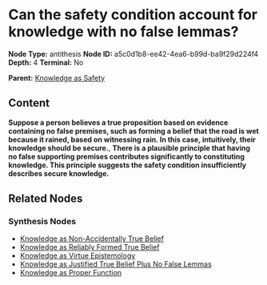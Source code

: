# Can the safety condition account for knowledge with no false lemmas?

**Node Type:** antithesis
**Node ID:** a5c0d1b8-ee42-4ea6-b99d-ba9f29d224f4
**Depth:** 4
**Terminal:** No

**Parent:** [Knowledge as Safety](knowledge-as-safety-synthesis-28045118-16fa-41ef-9271-8f365dca9120.md)

## Content

**Suppose a person believes a true proposition based on evidence containing no false premises, such as forming a belief that the road is wet because it rained, based on witnessing rain. In this case, intuitively, their knowledge should be secure.**, **There is a plausible principle that having no false supporting premises contributes significantly to constituting knowledge. This principle suggests the safety condition insufficiently describes secure knowledge.**

## Related Nodes

### Synthesis Nodes

- [Knowledge as Non-Accidentally True Belief](knowledge-as-non-accidentally-true-belief-synthesis-0df076b2-2f5a-42f8-8382-0936f3047896.md)
- [Knowledge as Reliably Formed True Belief](knowledge-as-reliably-formed-true-belief-synthesis-fb01ccf0-6f3b-47fc-b3d7-0bf30c6fcb2f.md)
- [Knowledge as Virtue Epistemology](knowledge-as-virtue-epistemology-synthesis-4a44f8e6-c5ff-47f1-adf8-a15c1d0dd3be.md)
- [Knowledge as Justified True Belief Plus No False Lemmas](knowledge-as-justified-true-belief-plus-no-false-lemmas-synthesis-159b7905-b6c2-49ee-85b5-98b8af3ce5b8.md)
- [Knowledge as Proper Function](knowledge-as-proper-function-synthesis-ae7a014b-5901-43f5-8869-d82a95f2adf1.md)
